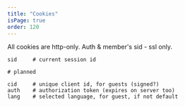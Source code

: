 ```yaml
---
title: "Cookies"
isPage: true
order: 120
---
```


All cookies are http-only. Auth & member's sid - ssl only.

``` none
sid     # current session id

# planned

cid     # unique client id, for guests (signed?)
auth    # authorization token (expires on server too)
lang    # selected language, for guest, if not default
```

